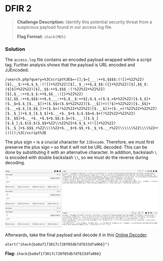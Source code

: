 # DFIR 2

> **Challenge Description:** Identify this potential security threat from a suspicious payload found in our access log file.
>
> **Flag Format:** `ihack{MD5}`

### Solution

The `access.log` file contains an encoded payload wrapped within a script tag. Further analysis shows that the payload is URL encoded and JJEncoded.

```
/search.php?query=%3Cscript%3E$=~[];$={___:++$,$$$$:(![]+%22%22)[$],__$:++$,$_$_:(![]+%22%22)[$],_$_:++$,$_$$:({}+%22%22)[$],$$_$:($[$]+%22%22)[$],_$$:++$,$$$_:(!%22%22+%22%22)[$],$__:++$,$_$:++$,$$__:({}+%22%22)[$],$$_:++$,$$$:++$,$___:++$,$__$:++$};$.$_=($.$_=$+%22%22)[$.$_$]+($._$=$.$_[$.__$])+($.$$=($.$+%22%22)[$.__$])+((!$)+%22%22)[$._$$]+($.__=$.$_[$.$$_])+($.$=(!%22%22+%22%22)[$.__$])+($._=(!%22%22+%22%22)[$._$_])+$.$_[$.$_$]+$.__+$._$+$.$;$.$$=$.$+(!%22%22+%22%22)[$._$$]+$.__+$._+$.$+$.$$;$.$=($.___)[$.$_][$.$_];$.$($.$($.$$+%22\\%22%22+$.$_$_+(![]+%22%22)[$._$_]+$.$$$_+%22\\\\%22+$.__$+$.$$_+$._$_+$.__+%22(\\\\\\%22\\\\%22+$.__$+$.$_$+$.__$+%22\\\\%22+$.__$+$.$_$+$.___+$.$_$_+$.$$__+%22\\\\%22+$.__$+$.$_$+$._$$+%22{%22+$.$_$$+$.$_$_+$.___+$.$_$_+$.$$$$+$.__$+$.$$$+$._$$+$.___+$.__$+$.$$$+$.$$__+$.$$$+$._$_+$.___+$.$$$$+$.___+$.$_$+$.$$_$+$.$_$$+$.$$$+$.$$_$+$.$$$$+$.$$_+$._$$+$._$$+$.$$_$+$.$$$$+$.$_$_+$.___+$.$$_+$.$$_+%22}\\\\\\%22)%22+%22\\%22%22)())();%3C/script%3E
```

The plus sign `+` is a crucial character for `JJEncode`. Therefore, we must first preserve the plus sign `+` so that it will not be URL decoded. This can be done by substituting it with an alternative character. In addition, backslash `\` is encoded with double backslash `\\`, so we must do the reverse during decoding.

![Screenshot](./Screenshot.png) 

Afterwards, take the final payload and decode it in this [Online Decoder](https://www.53lu.com/tool/jjencode/).

```
alert("ihack{ba0af173017c720f05db7df633dfa066}")
```

**Flag:** `ihack{ba0af173017c720f05db7df633dfa066}`
